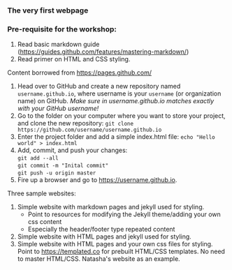 ### The very first webpage

### Pre-requisite for the workshop:

1. Read basic markdown guide (https://guides.github.com/features/mastering-markdown/)
2. Read primer on HTML and CSS styling. 

Content borrowed from https://pages.github.com/

1. Head over to GitHub and create a new repository named `username.github.io`, where username is your `username` (or organization name) on GitHub. *Make sure <username> in username.github.io matches exactly with your GitHub username!*
2. Go to the folder on your computer where you want to store your project, and clone the new repository: `git clone https://github.com/username/username.github.io`
3. Enter the project folder and add a simple index.html file: `echo "Hello world" > index.html`
4. Add, commit, and push your changes: <br>
  `git add --all` <br>
  `git commit -m "Inital commit"` <br>
  `git push -u origin master` <br>
5. Fire up a browser and go to https://username.github.io.

Three sample websites:

1. Simple website with markdown pages and jekyll used for styling. 
    - Point to resources for modifying the Jekyll theme/adding your own css content
    - Especially the header/footer type repeated content
2. Simple website with HTML pages and jekyll used for styling. 
3. Simple website with HTML pages and your own css files for styling. Point to https://templated.co for prebuilt HTML/CSS templates. No need to master HTML/CSS. Natasha's website as an example. 
